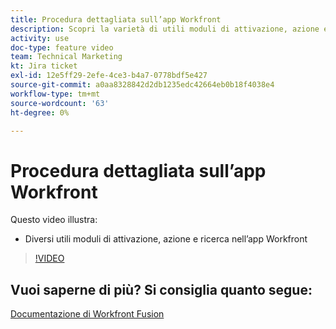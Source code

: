 ```yaml
---
title: Procedura dettagliata sull’app Workfront
description: Scopri la varietà di utili moduli di attivazione, azione e ricerca nell’app Workfront in [!DNL Adobe Workfront Fusion].
activity: use
doc-type: feature video
team: Technical Marketing
kt: Jira ticket
exl-id: 12e5ff29-2efe-4ce3-b4a7-0778bdf5e427
source-git-commit: a0aa8328842d2db1235edc42664eb0b18f4038e4
workflow-type: tm+mt
source-wordcount: '63'
ht-degree: 0%

---
```


# Procedura dettagliata sull’app Workfront

Questo video illustra:

* Diversi utili moduli di attivazione, azione e ricerca nell’app Workfront

>[!VIDEO](https://video.tv.adobe.com/v/335297/?quality=12)


## Vuoi saperne di più? Si consiglia quanto segue:

[Documentazione di Workfront Fusion](https://experienceleague.adobe.com/docs/workfront/using/adobe-workfront-fusion/workfront-fusion-2.html?lang=en)
